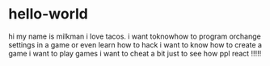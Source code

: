 # hello-world 
hi my name is milkman i love tacos.
i want toknowhow to program orchange settings in a game or even learn how to hack 
i want to know how to create a game 
i want to play games
i want to cheat a bit just to see how ppl react !!!!!
